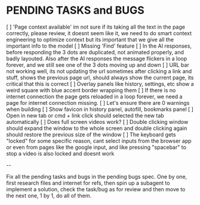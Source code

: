 # PENDING TASKS and BUGS

[ ] 'Page context available' im not sure if its taking all the text in the page correctly, please review, it doesnt seem like it, we need to do smart context engineering to optimize context but its important that we give all the important info to the model
[ ] Missing 'Find' feature
[ ] In the AI responses, before responding the 3 dots are duplicated, not animated properly, and badly layouted. Also after the AI responses the message flickers in a loop forever, and we still see one of the 3 dots moving up and down
[ ] URL bar not working well, its not updating the url sometimes after clicking a link and stuff, shows the previous page url, should always show the current page, its critical that this is correct
[ ] Overlay panels like history, settings, etc show a weird square with blue accent border wrapping them
[ ] If there is no internet connection the page gets reloaded in a loop forever, we need a page for internet connection missing.
[ ] Let's ensure there are 0 warnings when building
[ ] Show favicon in history panel, autofill, bookmarks panel
[ ] Open in new tab or cmd + link click should selected the new tab automatically
[ ] Does full screen videos work?
[ ] Double clicking window should expand the window to the whole screen and double clicking again should restore the previous size of the window
[ ] The keyboard gets "locked" for some specific reason, cant select inputs from the browser app or even from pages like the google input, and like pressing "spacebar" to stop a video is also locked and doesnt work

--

Fix all the pending tasks and bugs in the pending bugs spec. One by one, first research files and internet for refs, then spin up a subagent to implement a solution, check the task/bug as for review and then move to the next one, 1 by 1, do all of them.
